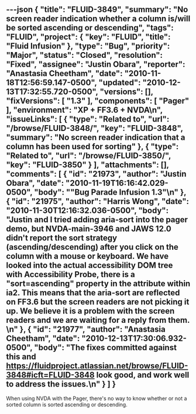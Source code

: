 ---json
{
  "title": "FLUID-3849",
  "summary": "No screen reader indication whether a column is/will be sorted ascending or descending",
  "tags": "FLUID",
  "project": {
    "key": "FLUID",
    "title": "Fluid Infusion"
  },
  "type": "Bug",
  "priority": "Major",
  "status": "Closed",
  "resolution": "Fixed",
  "assignee": "Justin Obara",
  "reporter": "Anastasia Cheetham",
  "date": "2010-11-18T12:56:59.147-0500",
  "updated": "2010-12-13T17:32:55.720-0500",
  "versions": [],
  "fixVersions": [
    "1.3"
  ],
  "components": [
    "Pager"
  ],
  "environment": "XP + FF3.6 + NVDA\n",
  "issueLinks": [
    {
      "type": "Related to",
      "url": "/browse/FLUID-3848/",
      "key": "FLUID-3848",
      "summary": "No screen reader indication that a column has been used for sorting"
    },
    {
      "type": "Related to",
      "url": "/browse/FLUID-3850/",
      "key": "FLUID-3850"
    }
  ],
  "attachments": [],
  "comments": [
    {
      "id": "21973",
      "author": "Justin Obara",
      "date": "2010-11-19T16:16:42.029-0500",
      "body": "\"Bug Parade Infusion 1.3\"\n"
    },
    {
      "id": "21975",
      "author": "Harris Wong",
      "date": "2010-11-30T12:16:32.036-0500",
      "body": "Justin and I tried adding aria-sort into the pager demo, but NVDA-main-3946 and JAWS 12.0 didn't report the sort strategy (ascending/descending) after you click on the column with a mouse or keyboard. We have looked into the actual accessibility DOM tree with Accessibility Probe, there is a \"sort=ascending\" property in the attribute within ia2. This means that the aria-sort are reflected on FF3.6 but the screen readers are not picking it up. We believe it is a problem with the screen readers and we are waiting for a reply from them.&#x20;\n"
    },
    {
      "id": "21977",
      "author": "Anastasia Cheetham",
      "date": "2010-12-13T17:30:06.932-0500",
      "body": "The fixes committed against this and <https://fluidproject.atlassian.net/browse/FLUID-3848#icft=FLUID-3848> look good, and work well to address the issues.\n"
    }
  ]
}
---
When using NVDA with the Pager, there's no way to know whether or not a sorted column is sorted ascending or descending.

        